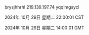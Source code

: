 brysjhhrhl 219.139.197.74 yqqlmgsycl

2024年 10月 29日 星期二 22:00:01 CST

2024年 10月 29日 星期二 14:00:01 GMT
